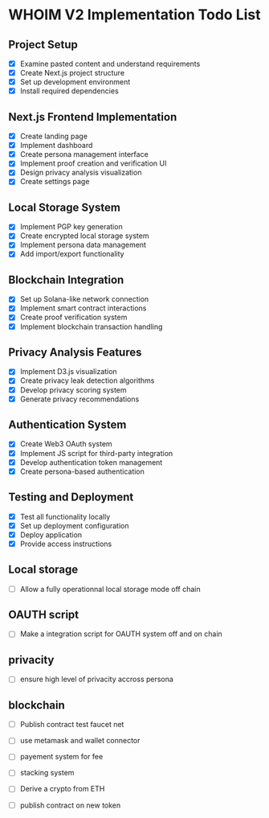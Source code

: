 # WHOIM V2 Implementation Todo List

## Project Setup
- [x] Examine pasted content and understand requirements
- [x] Create Next.js project structure
- [x] Set up development environment
- [x] Install required dependencies

## Next.js Frontend Implementation
- [x] Create landing page
- [x] Implement dashboard
- [x] Create persona management interface
- [x] Implement proof creation and verification UI
- [x] Design privacy analysis visualization
- [x] Create settings page

## Local Storage System
- [x] Implement PGP key generation
- [x] Create encrypted local storage system
- [x] Implement persona data management
- [x] Add import/export functionality

## Blockchain Integration
- [x] Set up Solana-like network connection
- [x] Implement smart contract interactions
- [x] Create proof verification system
- [x] Implement blockchain transaction handling

## Privacy Analysis Features
- [x] Implement D3.js visualization
- [x] Create privacy leak detection algorithms
- [x] Develop privacy scoring system
- [x] Generate privacy recommendations

## Authentication System
- [x] Create Web3 OAuth system
- [x] Implement JS script for third-party integration
- [x] Develop authentication token management
- [x] Create persona-based authentication

## Testing and Deployment
- [x] Test all functionality locally
- [x] Set up deployment configuration
- [x] Deploy application
- [x] Provide access instructions

## Local storage 
- [ ] Allow a fully operationnal local storage mode off chain

## OAUTH script
- [ ] Make a integration script for OAUTH system off and on chain

## privacity
- [ ] ensure high level of privacity accross persona

## blockchain
- [ ] Publish contract test faucet net
- [ ] use metamask and wallet connector
- [ ] payement system for fee
- [ ] stacking system
- [ ] Derive a crypto from ETH
- [ ] publish contract on new token


